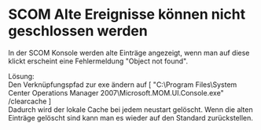 # SCOM Alte Ereignisse können nicht geschlossen werden

In der SCOM Konsole werden alte Einträge angezeigt, wenn man auf diese klickt erscheint eine Fehlermeldung "Object not found".  
  
Lösung:  
Den Verknüpfungspfad zur exe ändern auf \[ "C:\\Program Files\\System Center Operations Manager 2007\\Microsoft.MOM.UI.Console.exe" /clearcache \]  
Dadurch wird der lokale Cache bei jedem neustart gelöscht. Wenn die alten Einträge gelöscht sind kann man es wieder auf den Standard zurückstellen.